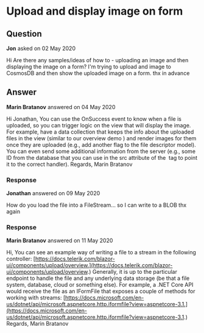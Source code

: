 # Upload and display image on form

## Question

**Jon** asked on 02 May 2020

Hi Are there any samples/ideas of how to - uploading an image and then displaying the image on a form? I'm trying to upload and image to CosmosDB and then show the uploaded image on a form. thx in advance

## Answer

**Marin Bratanov** answered on 04 May 2020

Hi Jonathan, You can use the OnSuccess event to know when a file is uploaded, so you can trigger logic on the view that will display the image. For example, have a data collection that keeps the info about the uploaded files in the view (similar to our overview demo ) and render images for them once they are uploaded (e.g., add another flag to the file descriptor model). You can even send some additional information from the server (e.g., some ID from the database that you can use in the src attribute of the <img /> tag to point it to the correct handler). Regards, Marin Bratanov

### Response

**Jonathan** answered on 09 May 2020

How do you load the file into a FileStream... so I can write to a BLOB thx again

### Response

**Marin Bratanov** answered on 11 May 2020

Hi, You can see an example way of writing a file to a stream in the following controller: [https://docs.telerik.com/blazor-ui/components/upload/overview.](https://docs.telerik.com/blazor-ui/components/upload/overview.) Generally, it is up to the particular endpoint to handle the file and any underlying data storage (be that a file system, database, cloud or something else). For example, a .NET Core API would receive the file as an IFormFile that exposes a couple of methods for working with streams: [https://docs.microsoft.com/en-us/dotnet/api/microsoft.aspnetcore.http.iformfile?view=aspnetcore-3.1.](https://docs.microsoft.com/en-us/dotnet/api/microsoft.aspnetcore.http.iformfile?view=aspnetcore-3.1.) Regards, Marin Bratanov

